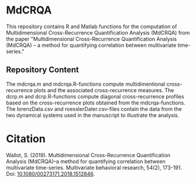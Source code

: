 # MdCRQA
This repository contains R and Matlab functions for the computation of Multidimensional Cross-Recurrence Quantification Analysis (MdCRQA) from the paper "Multidimensional Cross-Recurrence Quantification Analysis (MdCRQA) – a method for quantifying correlation between multivariate time-series."

## Repository Content
The mdcrqa.m and mdcrqa.R-functions compute multidimentional cross-recurrence plots and the associated cross-recurrence measures. The dcrp.m and dcrp.R-functions compute diagonal cross-recurrence profiles based on the cross-recurrence plots obtained from the mdcrqa-functions.
The lorenzData.csv and roesslerDater.csv-files contain the data from the two dynamical systems used in the manuscript to illustrate the analysis.

# Citation
Wallot, S. (2019). Multidimensional Cross-Recurrence Quantification Analysis (MdCRQA)–a method for quantifying correlation between multivariate time-series. Multivariate behavioral research, 54(2), 173-191. Doi: [10.1080/00273171.2018.1512846](https://doi.org/10.1080/00273171.2018.1512846).

